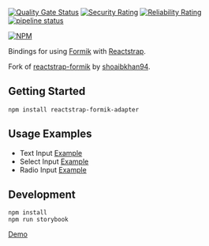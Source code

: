 
[![Quality Gate Status](https://sonarcloud.io/api/project_badges/measure?project=mlaplanche_reactstrap-formik&metric=alert_status)](https://sonarcloud.io/summary/new_code?id=mlaplanche_reactstrap-formik) [![Security Rating](https://sonarcloud.io/api/project_badges/measure?project=mlaplanche_reactstrap-formik&metric=security_rating)](https://sonarcloud.io/summary/new_code?id=mlaplanche_reactstrap-formik) [![Reliability Rating](https://sonarcloud.io/api/project_badges/measure?project=mlaplanche_reactstrap-formik&metric=reliability_rating)](https://sonarcloud.io/summary/new_code?id=mlaplanche_reactstrap-formik) 
[![pipeline status](https://gitlab.com/mlaplanche/reactstrap-formik/badges/master/pipeline.svg)](https://gitlab.com/mlaplanche/reactstrap-formik/-/commits/master) 

[![NPM](https://nodei.co/npm/reactstrap-formik-adapter.png?downloads=true&downloadRank=true&stars=true)](https://nodei.co/npm/reactstrap-formik-adapter/)

Bindings for using [Formik](https://github.com/jaredpalmer/formik) with [Reactstrap](https://reactstrap.github.io/).

Fork of [reactstrap-formik](https://github.com/shoaibkhan94/reactstrap-formik) by [shoaibkhan94](https://github.com/shoaibkhan94).

## Getting Started

    npm install reactstrap-formik-adapter
    
## Usage Examples
  * Text Input [Example](https://codesandbox.io/s/xl6mx6w8z4)
  * Select Input [Example](https://codesandbox.io/s/6l3oo28kq3)
  * Radio Input [Example](https://codesandbox.io/s/0vm7yo754w)    

## Development

    npm install
    npm run storybook

[Demo](https://laplanchemaxime.github.io/reactstrap-formik-adapter/)
